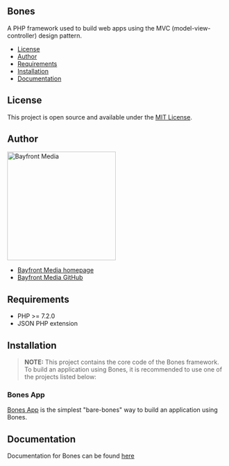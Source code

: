 ## Bones

A PHP framework used to build web apps using the MVC (model-view-controller) design pattern.

- [License](#license)
- [Author](#author)
- [Requirements](#requirements)
- [Installation](#installation)
- [Documentation](#documentation)

## License

This project is open source and available under the [MIT License](LICENSE).

## Author

<img src="https://cdn1.onbayfront.com/bfm/brand/bfm-logo.svg" alt="Bayfront Media" width="250" />

- [Bayfront Media homepage](https://www.bayfrontmedia.com?utm_source=github&amp;utm_medium=direct)
- [Bayfront Media GitHub](https://github.com/bayfrontmedia)

## Requirements

* PHP >= 7.2.0
* JSON PHP extension

## Installation

> **NOTE:** This project contains the core code of the Bones framework.
> To build an application using Bones, it is recommended to use one of the projects listed below:

### Bones App

[Bones App](https://github.com/bayfrontmedia/bones-app) is the simplest "bare-bones" way to build an application using Bones.

## Documentation

Documentation for Bones can be found [here](docs/README.md)